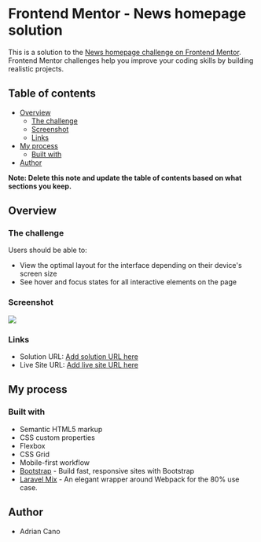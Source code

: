 # Frontend Mentor - News homepage solution

This is a solution to the [News homepage challenge on Frontend Mentor](https://www.frontendmentor.io/challenges/news-homepage-H6SWTa1MFl). Frontend Mentor challenges help you improve your coding skills by building realistic projects.

## Table of contents

-   [Overview](#overview)
    -   [The challenge](#the-challenge)
    -   [Screenshot](#screenshot)
    -   [Links](#links)
-   [My process](#my-process)
    -   [Built with](#built-with)
-   [Author](#author)

**Note: Delete this note and update the table of contents based on what sections you keep.**

## Overview

### The challenge

Users should be able to:

-   View the optimal layout for the interface depending on their device's screen size
-   See hover and focus states for all interactive elements on the page

### Screenshot

![](./screenshot.jpg)

### Links

-   Solution URL: [Add solution URL here](https://github.com/smd-adrian/news-homepage/tree/main)
-   Live Site URL: [Add live site URL here](ttps://smd-adrian.github.io/news-homepage/)

## My process

### Built with

-   Semantic HTML5 markup
-   CSS custom properties
-   Flexbox
-   CSS Grid
-   Mobile-first workflow
-   [Bootstrap](https://getbootstrap.com/) - Build fast, responsive sites with Bootstrap
-   [Laravel Mix](https://laravel-mix.com) - An elegant wrapper around Webpack for the 80% use case.

## Author

-   Adrian Cano
